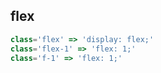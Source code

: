 ## flex
```js
class='flex' => 'display: flex;'
class='flex-1' => 'flex: 1;'
class='f-1' => 'flex: 1;'
```
